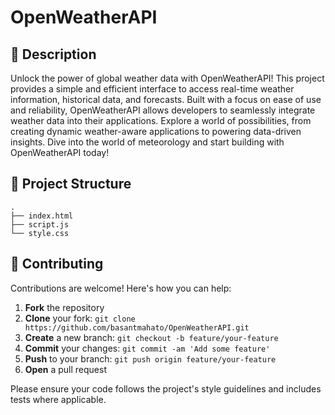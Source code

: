 # OpenWeatherAPI



## 📝 Description

Unlock the power of global weather data with OpenWeatherAPI! This project provides a simple and efficient interface to access real-time weather information, historical data, and forecasts. Built with a focus on ease of use and reliability, OpenWeatherAPI allows developers to seamlessly integrate weather data into their applications. Explore a world of possibilities, from creating dynamic weather-aware applications to powering data-driven insights. Dive into the world of meteorology and start building with OpenWeatherAPI today!

## 📁 Project Structure

```
.
├── index.html
├── script.js
└── style.css
```

## 👥 Contributing

Contributions are welcome! Here's how you can help:

1. **Fork** the repository
2. **Clone** your fork: `git clone https://github.com/basantmahato/OpenWeatherAPI.git`
3. **Create** a new branch: `git checkout -b feature/your-feature`
4. **Commit** your changes: `git commit -am 'Add some feature'`
5. **Push** to your branch: `git push origin feature/your-feature`
6. **Open** a pull request

Please ensure your code follows the project's style guidelines and includes tests where applicable.

